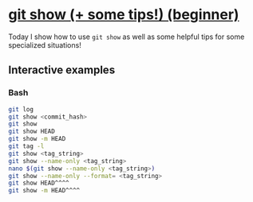 # [git show (+ some tips!) (beginner)](https://youtu.be/gFKgEbbQRyQ)

Today I show how to use `git show` as well as some helpful tips for some specialized situations!

## Interactive examples

### Bash

```bash
git log
git show <commit_hash>
git show
git show HEAD
git show -m HEAD
git tag -l
git show <tag_string>
git show --name-only <tag_string>
nano $(git show --name-only <tag_string>)
git show --name-only --format= <tag_string>
git show HEAD^^^^
git show -m HEAD^^^^
```
